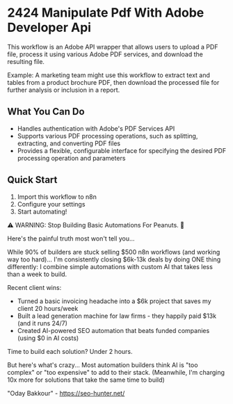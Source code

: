 # 2424 Manipulate Pdf With Adobe Developer Api

This workflow is an Adobe API wrapper that allows users to upload a PDF file, process it using various Adobe PDF services, and download the resulting file.

Example: A marketing team might use this workflow to extract text and tables from a product brochure PDF, then download the processed file for further analysis or inclusion in a report.

## What You Can Do
- Handles authentication with Adobe's PDF Services API
- Supports various PDF processing operations, such as splitting, extracting, and converting PDF files
- Provides a flexible, configurable interface for specifying the desired PDF processing operation and parameters

## Quick Start
1. Import this workflow to n8n
2. Configure your settings
3. Start automating!

⚠️ WARNING: Stop Building Basic Automations For Peanuts. 🚫

Here's the painful truth most won't tell you...

While 90% of builders are stuck selling $500 n8n workflows (and working way too hard)...
I'm consistently closing $6k-13k deals by doing ONE thing differently:
I combine simple automations with custom AI that takes less than a week to build.

Recent client wins:
* Turned a basic invoicing headache into a $6k project that saves my client 20 hours/week
* Built a lead generation machine for law firms - they happily paid $13k (and it runs 24/7)
* Created AI-powered SEO automation that beats funded companies (using $0 in AI costs)

Time to build each solution? Under 2 hours.

But here's what's crazy...
Most automation builders think AI is "too complex" or "too expensive" to add to their stack.
(Meanwhile, I'm charging 10x more for solutions that take the same time to build)

"Oday Bakkour" - https://seo-hunter.net/
